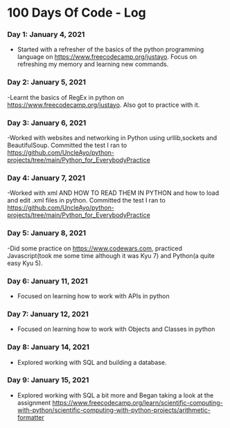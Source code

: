 # 100 Days Of Code - Log

### Day 1: January 4, 2021
- Started with a refresher of the basics of the python programming language on https://www.freecodecamp.org/justayo. Focus on refreshing my memory and learning new commands.

### Day 2: January 5, 2021
-Learnt the basics of RegEx in python on https://www.freecodecamp.org/justayo. Also got to practice with it.

### Day 3: January 6, 2021
-Worked with websites and networking in Python using urllib,sockets and BeautifulSoup. Committed the test I ran to https://github.com/UncleAyo/python-projects/tree/main/Python_for_EverybodyPractice

### Day 4: January 7, 2021
-Worked with xml AND HOW TO READ THEM IN PYTHON and how to load and edit .xml files in python. Committed the test I ran to https://github.com/UncleAyo/python-projects/tree/main/Python_for_EverybodyPractice

### Day 5: January 8, 2021
-Did some practice on https://www.codewars.com, practiced Javascript(took me some time although it was Kyu 7) and Python(a quite easy Kyu 5).  

### Day 6: January 11, 2021
- Focused on learning how to work with APIs in python

### Day 7: January 12, 2021
- Focused on learning how to work with Objects and Classes in python

### Day 8: January 14, 2021
- Explored working with SQL and building a database.

### Day 9: January 15, 2021
- Explored working with SQL a bit more and Began taking a look at the assignment https://www.freecodecamp.org/learn/scientific-computing-with-python/scientific-computing-with-python-projects/arithmetic-formatter 
